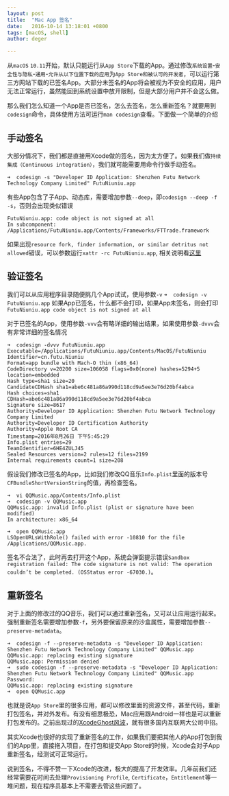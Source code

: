 ```yaml
---
layout: post
title:  "Mac App 签名"
date:   2016-10-14 13:18:01 +0800
tags: [macOS, shell]
author: deger

---
```


从`macOS` `10.11`开始，默认只能运行从`App Store`下载的App。通过修改`系统设置`-`安全性与隐私`-`通用`-`允许从以下位置下载的应用`为`App Store和被认可的开发者`，可以运行第三方网站下载的已签名App。大部分未签名的App将会被视为不安全的应用，用户无法正常运行，虽然能回到系统设置中放开限制，但是大部分用户并不会这么做。

那么我们怎么知道一个App是否已签名，怎么去签名，怎么重新签名？就要用到`codesign`命令，具体使用方法可运行`man codesign`查看。下面做一个简单的介绍

## 手动签名

大部分情况下，我们都是直接用Xcode做的签名，因为太方便了。如果我们做`持续集成（Continuous integration）`，我们就可能需要用命令行做手动签名。

```
➜  codesign -s "Developer ID Application: Shenzhen Futu Network Technology Company Limited" FutuNiuniu.app
```

有些App包含了子App、动态库，需要增加参数`--deep`，即`codesign --deep -f -s`，否则会出现类似错误

```
FutuNiuniu.app: code object is not signed at all
In subcomponent: /Applications/FutuNiuniu.app/Contents/Frameworks/FTTrade.framework
```

如果出现`resource fork, finder information, or similar detritus not allowed`错误，可以参数运行`xattr -rc FutuNiuniu.app`, 相关说明看[这里](http://stackoverflow.com/questions/37830758/code-signing-error-whenever-i-try-replacing-stock-files-in-new-scenekit-applicat)


## 验证签名
我们可以从应用程序目录随便挑几个App试试，使用参数`-v`
`
➜  codesign -v FutuNiuniu.app
`
如果App已签名，什么都不会打印，如果App未签名，则会打印
`FutuNiuniu.app code object is not signed at all`

对于已签名的App，使用参数`-vvv`会有略详细的输出结果，如果使用参数`-dvvv`会有非常详细的签名情况

```
➜  codesign -dvvv FutuNiuniu.app
Executable=/Applications/FutuNiuniu.app/Contents/MacOS/FutuNiuniu
Identifier=cn.futu.Niuniu
Format=app bundle with Mach-O thin (x86_64)
CodeDirectory v=20200 size=106058 flags=0x0(none) hashes=5294+5 location=embedded
Hash type=sha1 size=20
CandidateCDHash sha1=abe6c481a86a990d118cd9a5ee3e76d20bf4abca
Hash choices=sha1
CDHash=abe6c481a86a990d118cd9a5ee3e76d20bf4abca
Signature size=8617
Authority=Developer ID Application: Shenzhen Futu Network Technology Company Limited
Authority=Developer ID Certification Authority
Authority=Apple Root CA
Timestamp=2016年8月26日 下午5:45:29
Info.plist entries=29
TeamIdentifier=6HE4ZULJ45
Sealed Resources version=2 rules=12 files=2199
Internal requirements count=1 size=208
```

假设我们修改已签名的App，比如我们修改QQ音乐`Info.plist`里面的版本号`CFBundleShortVersionString`的值，再检查签名。

```
➜  vi QQMusic.app/Contents/Info.plist 
➜  codesign -v QQMusic.app
QQMusic.app: invalid Info.plist (plist or signature have been modified)
In architecture: x86_64

➜  open QQMusic.app 
LSOpenURLsWithRole() failed with error -10810 for the file /Applications/QQMusic.app.
```

签名不合法了，此时再去打开这个App，系统会弹窗提示错误`Sandbox registration failed: The code signature is not valid: The operation couldn’t be completed. (OSStatus error -67030.)`。

## 重新签名

对于上面的修改过的QQ音乐，我们可以通过重新签名，又可以让应用运行起来。强制重新签名需要增加参数`-f`，另外要保留原来的沙盒属性，需要增加参数`--preserve-metadata`。

```
➜  codesign -f --preserve-metadata -s "Developer ID Application: Shenzhen Futu Network Technology Company Limited" QQMusic.app 
QQMusic.app: replacing existing signature
QQMusic.app: Permission denied
➜  sudo codesign -f --preserve-metadata -s "Developer ID Application: Shenzhen Futu Network Technology Company Limited" QQMusic.app
Password:
QQMusic.app: replacing existing signature
➜  open QQMusic.app 
```

也就是说`App Store`里的很多应用，都可以修改里面的资源文件，甚至代码，重新打包签名，并对外发布。有没有细思极恐，Mac应用跟Android一样也是可以重新打包发布的。之前出现过的[XcodeGhost风波](https://zh.wikipedia.org/wiki/XcodeGhost风波)，就有很多国内互联网大公司中招。


其实Xcode也很好的实现了重新签名的工作，如果我们要把其他人的App打包到我们的App里，直接拖入项目，在打包和提交App Store的时候，Xcode会对子App重新签名，经测试可正常运行。



说到签名，不得不赞一下Xcode的改进，极大的提高了开发效率。几年前我们还经常需要花时间去处理`Provisioning Profile`, `Certificate`，`Entitlement`等一堆问题，现在程序员基本上不需要去管这些问题了。
